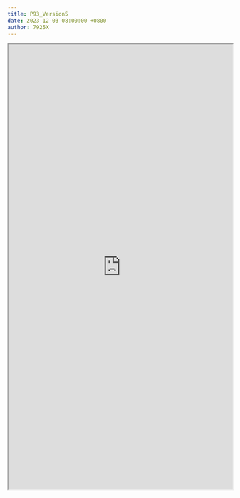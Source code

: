 ```yaml
---
title: P93_Version5
date: 2023-12-03 08:00:00 +0800
author: 7925X
---
```


<iframe src="https://y.dialwo.com/7925X2024/20231203-P93_Version5.pdf" width="100%" height="1000px"></iframe>
